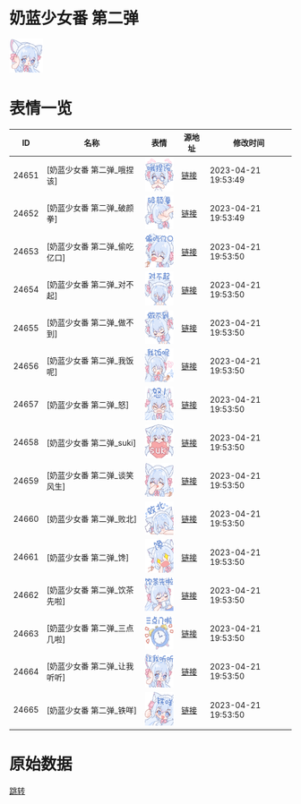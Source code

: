 # 奶蓝少女番 第二弹

<img src="./cover.png" height="60" alt="cover" />

# 表情一览

|ID|名称|表情|源地址|修改时间|
|----|----|----|----|----|
|24651|[奶蓝少女番 第二弹_哦捏该]|<img src="./pic/024651_%5B奶蓝少女番 第二弹_哦捏该%5D.png" height="60" alt="哦捏该"/>|[链接](https://i0.hdslb.com/bfs/garb/3e337811b9038bf11deb8be790eb6dadc8a90dfb.png)|2023-04-21 19:53:49|
|24652|[奶蓝少女番 第二弹_破颜拳]|<img src="./pic/024652_%5B奶蓝少女番 第二弹_破颜拳%5D.png" height="60" alt="破颜拳"/>|[链接](https://i0.hdslb.com/bfs/garb/1c1517ed90f68f671daaf386ff75c5c3154bfc1c.png)|2023-04-21 19:53:49|
|24653|[奶蓝少女番 第二弹_偷吃亿口]|<img src="./pic/024653_%5B奶蓝少女番 第二弹_偷吃亿口%5D.png" height="60" alt="偷吃亿口"/>|[链接](https://i0.hdslb.com/bfs/garb/d39a965ebdee078985d238866ea9c2724e50eb86.png)|2023-04-21 19:53:50|
|24654|[奶蓝少女番 第二弹_对不起]|<img src="./pic/024654_%5B奶蓝少女番 第二弹_对不起%5D.png" height="60" alt="对不起"/>|[链接](https://i0.hdslb.com/bfs/garb/17340def7b1ea366f88aadb7bb451b0aef340b46.png)|2023-04-21 19:53:50|
|24655|[奶蓝少女番 第二弹_做不到]|<img src="./pic/024655_%5B奶蓝少女番 第二弹_做不到%5D.png" height="60" alt="做不到"/>|[链接](https://i0.hdslb.com/bfs/garb/67349ccb59fb2fa7cf1815f12fa80f2e52f246fd.png)|2023-04-21 19:53:50|
|24656|[奶蓝少女番 第二弹_我饭呢]|<img src="./pic/024656_%5B奶蓝少女番 第二弹_我饭呢%5D.png" height="60" alt="我饭呢"/>|[链接](https://i0.hdslb.com/bfs/garb/19e8d4cb0ff53421e90cfe090b3fa735ec28cc37.png)|2023-04-21 19:53:50|
|24657|[奶蓝少女番 第二弹_怒]|<img src="./pic/024657_%5B奶蓝少女番 第二弹_怒%5D.png" height="60" alt="怒"/>|[链接](https://i0.hdslb.com/bfs/garb/c8c185b6ca2902bb84e8cf4370576fdb618b2316.png)|2023-04-21 19:53:50|
|24658|[奶蓝少女番 第二弹_suki]|<img src="./pic/024658_%5B奶蓝少女番 第二弹_suki%5D.png" height="60" alt="suki"/>|[链接](https://i0.hdslb.com/bfs/garb/a3637638ca8f62844b6215349a5479b943946afb.png)|2023-04-21 19:53:50|
|24659|[奶蓝少女番 第二弹_谈笑风生]|<img src="./pic/024659_%5B奶蓝少女番 第二弹_谈笑风生%5D.png" height="60" alt="谈笑风生"/>|[链接](https://i0.hdslb.com/bfs/garb/49c6c4c93e2446d28e7f4f76e1671b2aba990e97.png)|2023-04-21 19:53:50|
|24660|[奶蓝少女番 第二弹_败北]|<img src="./pic/024660_%5B奶蓝少女番 第二弹_败北%5D.png" height="60" alt="败北"/>|[链接](https://i0.hdslb.com/bfs/garb/61aad8ff01beb61260f6785dccccf9bf8bb1cb9a.png)|2023-04-21 19:53:50|
|24661|[奶蓝少女番 第二弹_馋]|<img src="./pic/024661_%5B奶蓝少女番 第二弹_馋%5D.png" height="60" alt="馋"/>|[链接](https://i0.hdslb.com/bfs/garb/601e6d980ef97906e82cd5135e23d63972abb605.png)|2023-04-21 19:53:50|
|24662|[奶蓝少女番 第二弹_饮茶先啦]|<img src="./pic/024662_%5B奶蓝少女番 第二弹_饮茶先啦%5D.png" height="60" alt="饮茶先啦"/>|[链接](https://i0.hdslb.com/bfs/garb/265978cbbc7bc7c209dc779da0685651939d1ad1.png)|2023-04-21 19:53:50|
|24663|[奶蓝少女番 第二弹_三点几啦]|<img src="./pic/024663_%5B奶蓝少女番 第二弹_三点几啦%5D.png" height="60" alt="三点几啦"/>|[链接](https://i0.hdslb.com/bfs/garb/25dcc8eed3082cb62a9a164956f7536e2136e0e5.png)|2023-04-21 19:53:50|
|24664|[奶蓝少女番 第二弹_让我听听]|<img src="./pic/024664_%5B奶蓝少女番 第二弹_让我听听%5D.png" height="60" alt="让我听听"/>|[链接](https://i0.hdslb.com/bfs/garb/5a6d1af73dafdca19d0e9948778c78124b7fa9e5.png)|2023-04-21 19:53:50|
|24665|[奶蓝少女番 第二弹_铁咩]|<img src="./pic/024665_%5B奶蓝少女番 第二弹_铁咩%5D.png" height="60" alt="铁咩"/>|[链接](https://i0.hdslb.com/bfs/garb/7f450ef9fdb5372d4d458dd0ee1650cf0361b190.png)|2023-04-21 19:53:50|

# 原始数据

[跳转](./raw.json)

